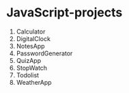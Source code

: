 # JavaScript-projects
1. Calculator
2. DigitalClock
3. NotesApp
4. PasswordGenerator
5. QuizApp
6. StopWatch
7. Todolist
8. WeatherApp
